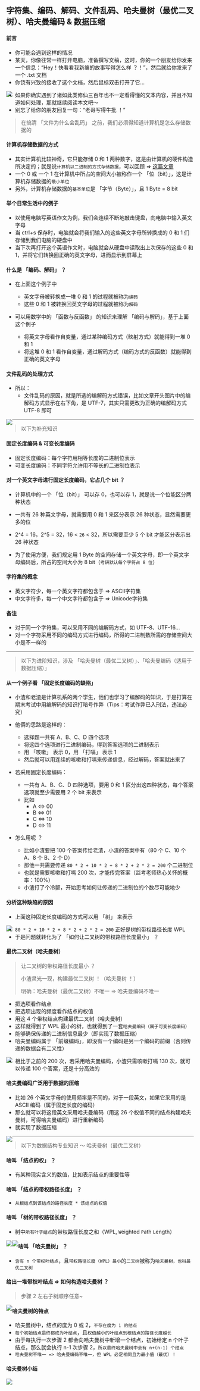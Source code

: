 ## 字符集、编码、解码、文件乱码、哈夫曼树（最优二叉树）、哈夫曼编码 & 数据压缩

#### 前言

- 你可能会遇到这样的情况
- 某天，你像往常一样打开电脑，准备撰写文稿，这时，你的一个朋友给你发来一个信息：“Hey！快看看我新编的故事写得怎么样 ？！”，然后就给你发来了一个 .txt 文档
- 你饶有兴致的接收了这个文档，然后鼠标双击打开了它...

<img src='https://gitee.com/pj-l/imgs-1/raw/master/screenShot/image-20211115144145486.png' style='float: left;'></img>

- 如果你确实遇到了诸如此类修仙三百年也不一定看得懂的文本内容，并且不知道如何处理，那就继续阅读本文吧～
- 别忘了给你的朋友回复一句：“老哥写得牛批 ！”

> 在搞清 「文件为什么会乱码」 之前，我们必须得知道计算机是怎么存储数据的

#### 计算机存储数据的方式

- 其实计算机比较神奇，它只能存储 0 和 1 两种数字，这是由计算机的硬件构造所决定的；就是说`计算机以二进制的方式存储数据`，可以回顾 => [这篇文章](https://liupj.top/2021/08/31/baseKnowledge/computer/01/)
- 一个 0 或 一个 1 在计算机中所占的空间大小被称作一个 「位（bit）」，这是计算机存储数据的`最小单位`
- 另外，计算机存储数据的`基本单位`是 「字节（Byte）」，且 1 Byte = 8 bit

#### 举个日常生活中的例子

- 以使用电脑写英语作文为例，我们会连续不断地敲击键盘，向电脑中输入英文字母
- 当 ctrl+s 保存时，电脑就会将我们输入的这些英文字母所转换成的 0 和 1 们存储到我们电脑的硬盘中
- 当下次再打开这个英语作文时，电脑就会从硬盘中读取出上次保存的这些 0 和 1，并将它们转换回正确的英文字母，进而显示到屏幕上

#### 什么是 「编码、解码」 ？

- 在上面这个例子中
  - 英文字母被转换成一堆 0 和 1 的过程就被称为`编码`
  - 这些 0 和 1 被转换回英文字母的过程就被称为`解码`

- 可以用数学中的 「函数与反函数」 的知识来理解 「编码与解码」，基于上面这个例子
  - 将英文字母看作自变量，通过某种编码方式（映射方式）就能得到一堆 0 和 1
  - 将这堆 0 和 1 看作自变量，通过解码方式（编码方式的反函数）就能得到正确的英文字母

#### 文件乱码的处理方式

- 所以：
  - 文件乱码的原因，就是所选的编解码方式错误，比如文章开头图片中的编解码方式显示在右下角，是 UTF-7，其实只需更改为正确的编解码方式 UTF-8 即可

<img src='https://gitee.com/pj-l/imgs-1/raw/master/screenShot/image-20211115172050165.png' style='float: left;'></img>

---

> 以下为补充知识

#### 固定长度编码 & 可变长度编码

- 固定长度编码：每个字符用相等长度的二进制位表示
- 可变长度编码：不同字符允许用不等长的二进制位表示

#### 对一个英文字母进行固定长度编码，它占几个 bit ？

- 计算机中的一个 「位（bit）」 可以存 0，也可以存 1，就是说一个位能区分两种状态
- 一共有 26 种英文字母，就需要用 0 和 1 来区分表示 26 种状态，显然需要更多的位

- 2^4 = 16，2^5 = 32，16 < `26` < 32，所以需要至少 5 个 bit 才能区分表示出 26 种状态
- 为了使用方便，我们规定用 1 Byte 的空间存储一个英文字母，即一个英文字母编码后，所占的空间大小为 8 bit（`考研默认每个字符占 8 位`）

#### 字符集的概念

- 英文字符少，每一个英文字符都包含于 => ASCII字符集
- 中文字符多，每一个中文字符都包含于 => Unicode字符集

#### 备注

- 对于同一个字符集，可以采用不同的编解码方式，如 UTF-8、UTF-16...
- 对一个字符采用不同的编码方式进行编码，所得的二进制数所需的存储空间大小是不一样的

---

> 以下为进阶知识，涉及 「哈夫曼树（最优二叉树）」、「哈夫曼编码（适用于数据压缩）」

#### 从一个例子看 「固定长度编码的缺陷」

- 小渣和老渣是计算机系的两个学生，他们也学习了编解码的知识，于是打算在期末考试中用编解码的知识打暗号作弊（Tips：考试作弊已入刑法，违法必究）

- 他俩的思路是这样的：

  - 选择题一共有 A、B、C、D 四个选项
  - 将这四个选项进行二进制编码，得到答案选项的二进制表示
  - 用 「咳嗽」 表示 0，用 「打嗝」 表示 1
  - 然后就可以用连续的咳嗽和打嗝来传递信息，经过解码，答案就出来了

- 若采用固定长度编码：

  - 一共有 A、B、C、D 四种选项，要用 0 和 1 区分出这四种状态，每个答案选项就至少需要用 2 个 bit 来表示
  - 比如
    - A <=> 00
    - B <=> 01
    - C <=> 10
    - D <=> 11

- 怎么用呢 ？

  - 比如小渣要把 100 个答案传给老渣，小渣的答案中有（80 个 C、10 个 A、8 个 B、2 个 D）
  - 那他一共需要传递 `80 * 2 + 10 * 2 + 8 * 2 + 2 * 2 = 200` 个二进制位
  - 也就是需要咳嗽和打嗝 200 次，才能传完答案（监考老师热心关怀的概率：100%）
  - 小渣打了个冷颤，开始思考如何让传递的二进制位的个数尽可能地少

#### 分析这种缺陷的原因

- 上面这种固定长度编码的方式可以用 「树」 来表示

<img src='https://gitee.com/pj-l/imgs-1/raw/master/screenShot/image-20211115185423296.png' style='float: left;'></img>

- `80 * 2 + 10 * 2 + 8 * 2 + 2 * 2 = 200` 正好是树的带权路径长度 WPL
- 于是问题就转化为了 「如何让二叉树的带权路径长度最小」 ？

#### 最优二叉树（哈夫曼树）

> 让二叉树的带权路径长度最小 ？
>
> 小渣灵光一现，构建最优二叉树 ！（哈夫曼树 ！）
>
> 明确：哈夫曼树（最优二叉树）不唯一 => 哈夫曼编码不唯一

- 把选项看作结点
- 把选项出现的频度看作结点的权值
- 用这 4 个带权结点构建最优二叉树（哈夫曼树）
- 这样就得到了 WPL 最小的树，也就得到了一套`哈夫曼编码（属于可变长度编码）`
- 能够确保传递的二进制信息最少（即实现了数据压缩）
- 哈夫曼编码属于 「前缀编码」，即没有一个编码是另一个编码的前缀（否则传递的数据会有二义性）

<img src='https://gitee.com/pj-l/imgs-1/raw/master/screenShot/image-20211115190829597.png' style='float: left;'></img>

- 相比于之前的 200 次，若采用哈夫曼编码，小渣只需咳嗽打嗝 130 次，就可以传递 100 个答案，还是十分高效的

#### 哈夫曼编码广泛用于数据的压缩

- 比如 26 个英文字母的使用频率是不同的，对于一段英文，如果它采用的是 ASCII 编码（属于固定长度的编码）
- 那么就可以将这段英文采用哈夫曼编码（用这 26 个权值不同的结点构建哈夫曼树，可得哈夫曼编码）进行重新编码
- 就实现了数据压缩

<img src='https://gitee.com/pj-l/imgs-1/raw/master/screenShot/image-20211115120514176.png' style='float: left;'></img>

---

> 以下为数据结构专业知识 ～ 哈夫曼树（最优二叉树）

#### 啥叫 「结点的权」 ？

- 有某种现实含义的数值，比如表示结点的重要性等

#### 啥叫 「结点的带权路径长度」 ？

- `从根结点到该结点的路径长度 * 该结点的权值`

#### 啥叫 「树的带权路径长度」 ？

- 树中`所有叶子结点`的带权路径长度之和（WPL, `W`eighted `P`ath `L`ength）

<img src='https://gitee.com/pj-l/imgs-1/raw/master/screenShot/image-20211114203648441.png' style='float: left;'></img>

<img src='https://gitee.com/pj-l/imgs-1/raw/master/screenShot/image-20211114203933185.png' style='float: left;'></img>

#### 啥叫 「哈夫曼树」 ？

- `含有 n 个带权叶结点`，且`带权路径长度（WPL）最小`的`二叉树`被称为`哈夫曼树，也叫最优二叉树`

#### 给出一堆带权叶结点 => 如何构造哈夫曼树 ？

> 步骤 2 左右子树顺序任意~

<img src='https://gitee.com/pj-l/imgs-1/raw/master/screenShot/image-20211114205005741.png' style='float: left;'></img>

#### 哈夫曼树的特点

- 哈夫曼树中，结点的度为 0 或 2，`不存在度为 1 的结点`
- `每个初始结点最终都成为叶结点`，且`权值越小的叶结点到根结点的路径长度越长`
- 由于每执行一次步骤 2 都会向哈夫曼树中新增一个结点，初始给定 n 个叶子结点，那么就会执行 n-1 次步骤 2，`所以最终哈夫曼树中会有 n+(n-1) 个结点`
- `哈夫曼树不唯一 => 哈夫曼编码不唯一，但 WPL 必定相同且为最小值（最优）！`

#### 哈夫曼树小结

<img src='https://gitee.com/pj-l/imgs-1/raw/master/screenShot/image-20211115120409324.png' style='float: left;'></img>
